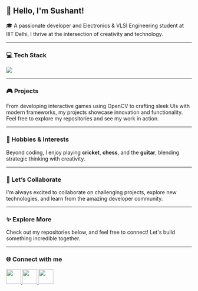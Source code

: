 ## 👋 Hello, I'm Sushant!

🎓 A passionate developer and Electronics & VLSI Engineering student at IIIT Delhi, I thrive at the intersection of creativity and technology.

---

### 💻 Tech Stack

<p align="left">
  <img src="https://skillicons.dev/icons?i=python,cpp,java,js,react,tailwind,opencv,firebase,mysql,figma,canva,intellij,vivado" />
</p>

---

### 🎮 Projects

From developing interactive games using OpenCV to crafting sleek UIs with modern frameworks, my projects showcase innovation and functionality.  
Feel free to explore my repositories and see my work in action.

---

### 🌟 Hobbies & Interests

Beyond coding, I enjoy playing **cricket**, **chess**, and the **guitar**, blending strategic thinking with creativity.

---

### 🚀 Let’s Collaborate

I'm always excited to collaborate on challenging projects, explore new technologies, and learn from the amazing developer community.

---

### ✨ Explore More

Check out my repositories below, and feel free to connect! Let's build something incredible together.

---

### 🌐 Connect with me

<p align="left">
  <a href="https://www.linkedin.com/in/YOUR-LINKEDIN-USERNAME/" target="_blank">
    <img src="https://cdn.jsdelivr.net/gh/devicons/devicon/icons/linkedin/linkedin-original.svg" width="40" height="40" />
  </a>
  <a href="https://twitter.com/YOUR-TWITTER-HANDLE" target="_blank">
    <img src="https://cdn.jsdelivr.net/gh/devicons/devicon/icons/twitter/twitter-original.svg" width="40" height="40" />
  </a>
  <a href="https://dev.to/YOUR-DEV-USERNAME" target="_blank">
    <img src="https://d2fltix0v2e0sb.cloudfront.net/dev-badge.svg" width="40" height="40" />
  </a>
</p>
